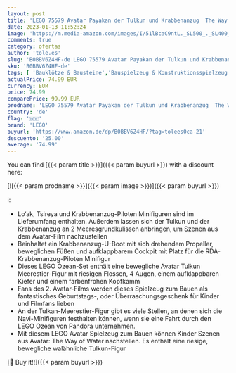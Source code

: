 ```yaml
---
layout: post
title: 'LEGO 75579 Avatar Payakan der Tulkun und Krabbenanzug  The Way of Water Ozean Spielzeug zum Bauen mit Meerestier-Figur für Kinder und Filmfans'
date: 2023-01-13 11:52:24
image: 'https://m.media-amazon.com/images/I/51lBcaC9ntL._SL500_._SL400_.jpg'
comments: true
category: ofertas
author: 'tole.es'
slug: 'B0BBV6Z4HF-de LEGO 75579 Avatar Payakan der Tulkun und Krabbenanzug The...'
sku: 'B0BBV6Z4HF-de'
tags: [ 'Bauklötze & Bausteine','Bauspielzeug & Konstruktionsspielzeug','Spielfigur Spielsets','Spielzeug','Spielzeugfiguren & Spielsets','lego','🇩🇪', ]
actualPrice: 74.99 EUR
currency: EUR
price: 74.99
comparePrice: 99.99 EUR
prodname: 'LEGO 75579 Avatar Payakan der Tulkun und Krabbenanzug  The Way of Water Ozean Spielzeug zum Bauen mit Meerestier-Figur für Kinder und Filmfans'
country: 'de'
flag: '🇩🇪'
brand: 'LEGO'
buyurl: 'https://www.amazon.de/dp/B0BBV6Z4HF/?tag=tolees0ca-21'
descuento: '25.00'
average: '74.99'
---
```


You can find [{{< param title >}}]({{< param buyurl >}}) with a discount here:

[![{{< param prodname >}}]({{< param image >}})]({{< param buyurl >}})

ℹ️:

- Lo‘ak, Tsireya und Krabbenanzug-Piloten Minifiguren sind im Lieferumfang enthalten. Außerdem lassen sich der Tulkun und der Krabbenanzug an 2 Meeresgrundkulissen anbringen, um Szenen aus dem Avatar-Film nachzustellen
- Beinhaltet ein Krabbenanzug-U-Boot mit sich drehendem Propeller, beweglichen Füßen und aufklappbarem Cockpit mit Platz für die RDA-Krabbenanzug-Piloten Minifigur
- Dieses LEGO Ozean-Set enthält eine bewegliche Avatar Tulkun Meerestier-Figur mit riesigen Flossen, 4 Augen, einem aufklappbaren Kiefer und einem farbenfrohen Kopfkamm
- Fans des 2. Avatar-Films werden dieses Spielzeug zum Bauen als fantastisches Geburtstags-, oder Überraschungsgeschenk für Kinder und Filmfans lieben
- An der Tulkan-Meerestier-Figur gibt es viele Stellen, an denen sich die Navi-Minifiguren festhalten können, wenn sie eine Fahrt durch den LEGO Ozean von Pandora unternehmen.
- Mit diesem LEGO Avatar Spielzeug zum Bauen können Kinder Szenen aus Avatar: The Way of Water nachstellen. Es enthält eine riesige, bewegliche walähnliche Tulkun-Figur

[🛒 Buy it!!]({{< param buyurl >}})
